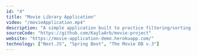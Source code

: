 ```yaml
---
id: "4"
title: "Movie Library Application"
video: "/movieApplication.mp4"
description: "A simple application built to practice filtering/sorting, searching, pagination, and unit tests. The API is called at build time and stored in memory. The user is able to search, sort, and filter the library of movies."
sourceCode: "https://github.com/KaylaArb/movie-project"
website: "https://movie-application-demo.herokuapp.com/"
technology: ["Next.JS", "Spring Boot", "The Movie DB v.3"]
---
```

